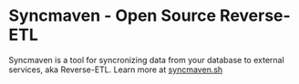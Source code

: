 # Syncmaven - Open Source Reverse-ETL

Syncmaven is a tool for syncronizing data from your database to external services, aka Reverse-ETL. 
Learn more at [syncmaven.sh](https://syncmaven.sh)
